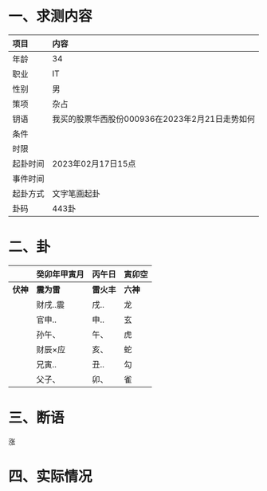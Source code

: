 # 一、求测内容

| 项目     | 内容                                            |
| :------- | :---------------------------------------------- |
| 年龄     | 34                                              |
| 职业     | IT                                              |
| 性别     | 男                                              |
| 策项     | 杂占                                            |
| 钥语     | 我买的股票华西股份000936在2023年2月21日走势如何 |
| 条件     |                                                 |
| 时限     |                                                 |
| 起卦时间 | 2023年02月17日15点                              |
| 事件时间 |                                                 |
| 起卦方式 | 文字笔画起卦                                    |
| 卦码     | 443卦                                           |

# 二、卦

|                | 癸卯年甲寅月     | 丙午日           | 寅卯空         |
| :------------- | :--------------- | :--------------- | :------------- |
| **伏神** | **震为雷** | **雷火丰** | **六神** |
|                | 财戌..震         | 戌..             | 龙             |
|                | 官申..           | 申..             | 玄             |
|                | 孙午、           | 午、             | 虎             |
|                | 财辰×应         | 亥、             | 蛇             |
|                | 兄寅..           | 丑..             | 勾             |
|                | 父子、           | 卯、             | 雀             |

# 三、断语

涨

# 四、实际情况
